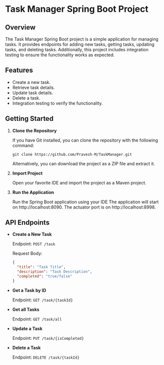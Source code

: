 # Task Manager Spring Boot Project

## Overview
The Task Manager Spring Boot project is a simple application for managing tasks. It provides endpoints for adding new tasks, getting tasks, updating tasks, and deleting tasks. Additionally, this project includes integration testing to ensure the functionality works as expected.

## Features
- Create a new task.
- Retrieve task details.
- Update task details.
- Delete a task.
- Integration testing to verify the functionality.

## Getting Started
1. **Clone the Repository**

   If you have Git installed, you can clone the repository with the following command:
   ```
   git clone https://github.com/Pravesh-M/TaskManager.git
   ```
   Alternatively, you can download the project as a ZIP file and extract it.

2. **Import Project**
   
   Open your favorite IDE and import the project as a Maven project.

3. **Run the Application**

   Run the Spring Boot application using your IDE
   The application will start on http://localhost:8090.
   The actuator port is on http://localhost:8998.

## API Endpoints

- **Create a New Task**

  Endpoint: `POST /task`
  
  Request Body:
  ```json
  {
    "title": "Task Title",
    "description": "Task Description",
    "completed": "true/false"
  }
  ```
- **Get a Task by ID**

  Endpoint: `GET /task/{taskId}`

- **Get all Tasks**

  Endpoint: `GET /task/all`

- **Update a Task**

  Endpoint: `PUT /task/{isCompleted}`

- **Delete a Task**

  Endpoint: `DELETE /task/{taskId}`
